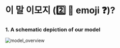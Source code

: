 # 이 말 이모지 (:two: :horse: emoji :question:)?

### 1. A schematic depiction of our model

![model_overview](./emoji.png)

